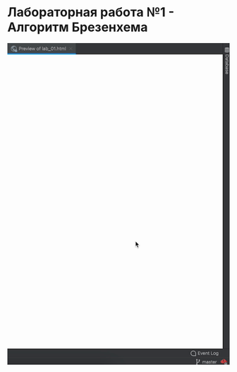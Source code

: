 # Лабораторная работа №1 - Алгоритм Брезенхема

![Демонстрация работы](https://github.com/Prosto-Fil/cu_lab_01/blob/main/cu_lab_01.gif)
